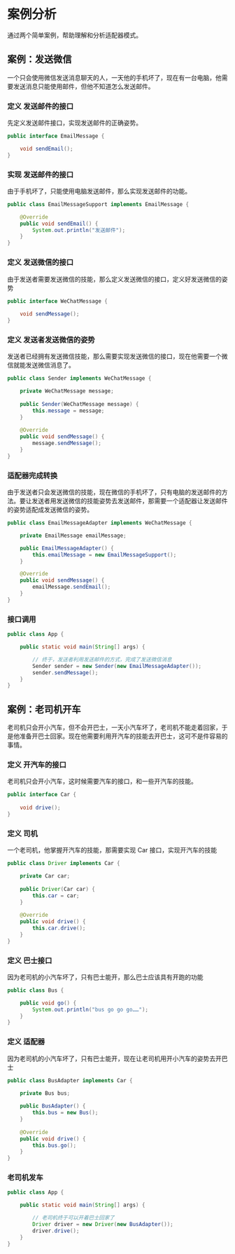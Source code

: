 # 案例分析
通过两个简单案例，帮助理解和分析适配器模式。

## 案例：发送微信
一个只会使用微信发送消息聊天的人，一天他的手机坏了，现在有一台电脑，他需要发送消息只能使用邮件，但他不知道怎么发送邮件。

### 定义 发送邮件的接口
先定义发送邮件接口，实现发送邮件的正确姿势。

```java
public interface EmailMessage {

	void sendEmail();
}
```

### 实现 发送邮件的接口
由于手机坏了，只能使用电脑发送邮件，那么实现发送邮件的功能。

```java
public class EmailMessageSupport implements EmailMessage {

	@Override
	public void sendEmail() {
		System.out.println("发送邮件");
	}
}
```

### 定义 发送微信的接口
由于发送者需要发送微信的技能，那么定义发送微信的接口，定义好发送微信的姿势
```java
public interface WeChatMessage {
	
	void sendMessage();
}
```

### 定义 发送者发送微信的姿势
发送者已经拥有发送微信技能，那么需要实现发送微信的接口，现在他需要一个微信就能发送微信消息了。
```java
public class Sender implements WeChatMessage {

	private WeChatMessage message;
	
	public Sender(WeChatMessage message) {
		this.message = message;
	}
	
	@Override
	public void sendMessage() {
		message.sendMessage();
	}
}
```

### 适配器完成转换
由于发送者只会发送微信的技能，现在微信的手机坏了，只有电脑的发送邮件的方法。要让发送者用发送微信的技能姿势去发送邮件，那需要一个适配器让发送邮件的姿势适配成发送微信的姿势。

```java
public class EmailMessageAdapter implements WeChatMessage {

	private EmailMessage emailMessage;

	public EmailMessageAdapter() {
		this.emailMessage = new EmailMessageSupport();
	}

	@Override
	public void sendMessage() {
		emailMessage.sendEmail();
	}
}
```

### 接口调用
```java
public class App {

	public static void main(String[] args) {

		// 终于，发送者利用发送邮件的方式，完成了发送微信消息
		Sender sender = new Sender(new EmailMessageAdapter());
		sender.sendMessage();
	}
}
```

## 案例：老司机开车
老司机只会开小汽车，但不会开巴士，一天小汽车坏了，老司机不能走着回家，于是他准备开巴士回家。现在他需要利用开汽车的技能去开巴士，这可不是件容易的事情。

### 定义 开汽车的接口
老司机只会开小汽车，这时候需要汽车的接口，和一些开汽车的技能。
```java
public interface Car {
	
	void drive();
}
```

### 定义 司机
一个老司机，他掌握开汽车的技能，那需要实现 Car 接口，实现开汽车的技能
```java
public class Driver implements Car {

	private Car car;
	
	public Driver(Car car) {
		this.car = car;
	}
	
	@Override
	public void drive() {
		this.car.drive();
	}
}
```

### 定义 巴士接口
因为老司机的小汽车坏了，只有巴士能开，那么巴士应该具有开跑的功能
```java
public class Bus {

	public void go() {
		System.out.println("bus go go go……");
	}
}
```

### 定义 适配器
因为老司机的小汽车坏了，只有巴士能开，现在让老司机用开小汽车的姿势去开巴士
```java
public class BusAdapter implements Car {

	private Bus bus;
	
	public BusAdapter() {
		this.bus = new Bus();
	}
	
	@Override
	public void drive() {
		this.bus.go();
	}
}
```

### 老司机发车
```java
public class App {

	public static void main(String[] args) {

		// 老司机终于可以开着巴士回家了
		Driver driver = new Driver(new BusAdapter());
		driver.drive();
	}
}
```